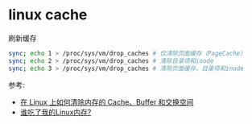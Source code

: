 # linux cache

刷新缓存

```bash
sync; echo 1 > /proc/sys/vm/drop_caches # 仅清除页面缓存（PageCache）
sync; echo 2 > /proc/sys/vm/drop_caches # 清除目录项和inode
sync; echo 3 > /proc/sys/vm/drop_caches # 清除页面缓存，目录项和inode
```

参考:
* [在 Linux 上如何清除内存的 Cache、Buffer 和交换空间](https://linux.cn/article-5627-1.html)
* [谁吃了我的Linux内存?](http://colobu.com/2017/03/07/what-is-in-linux-cached/)
